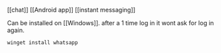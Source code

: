[[chat]]
[[Android app]]
[[instant messaging]]

Can be installed on [[Windows]]. after a 1 time log in it wont ask for log in again.
```
winget install whatsapp
```
